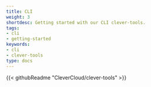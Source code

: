 ```yaml
---
title: CLI
weight: 3
shortdesc: Getting started with our CLI clever-tools.
tags:
- cli
- getting-started
keywords:
- cli
- clever-tools
type: docs
---
```


{{< githubReadme "CleverCloud/clever-tools" >}}
